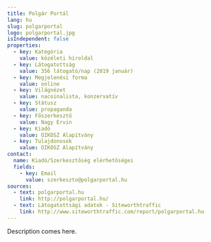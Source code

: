 ```yaml
---
title: Polgár Portál
lang: hu
slug: polgarportal
logo: polgarportal.jpg
isIndependent: false
properties:
  - key: Kategória
    value: közéleti híroldal
  - key: Látogatottság
    value: 356 látogató/nap (2019 január)
  - key: Megjelenési forma
    value: online
  - key: Világnézet
    value: nacoinalista, konzervatív
  - key: Státusz
    value: propaganda
  - key: Főszerkesztő
    value: Nagy Ervin
  - key: Kiadó
    value: OIKOSZ Alapítvány
  - key: Tulajdonosok
    value: OIKOSZ Alapítvány
contact:
  name: Kiadó/Szerkesztőség elérhetőségei
  fields:
    - key: Email
      value: szerkeszto@polgarportal.hu
sources:
  - text: polgarportal.hu
    link: http://polgarportal.hu/
  - text: Látogatottsági adatok - Siteworthtraffic
    link: http://www.siteworthtraffic.com/report/polgarportal.hu
---
```


Description comes here.